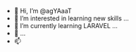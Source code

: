 - 👋 Hi, I’m @agYAaaT
- 👀 I’m interested in learning new skills ...
- 🌱 I’m currently learning LARAVEL ...
- 💞 ...
- 📫 

<!---
agYAaaT/agYAaaT is a ✨ special ✨ repository because its `README.md` (this file) appears on your GitHub profile.
You can click the Preview link to take a look at your changes.
--->
